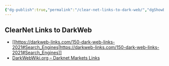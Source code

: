 ```yaml
---
{"dg-publish":true,"permalink":"/clear-net-links-to-dark-web/","dgShowBacklinks":true,"dgShowLocalGraph":true}
---
```



## ClearNet Links to DarkWeb
- [[https://darkweb-links.com/150-dark-web-links-2021#Search_Engines|https://darkweb-links.com/150-dark-web-links-2021#Search_Engines]]
- [DarkWebWiki.org – Darknet Markets Links](https://darkwebwiki.org/)